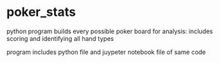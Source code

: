 # poker_stats
python program builds every possible poker board for analysis: includes scoring and identifying all hand types

program includes python file and juypeter notebook file of same code
